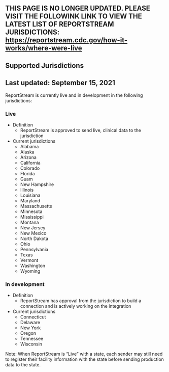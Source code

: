 ## THIS PAGE IS NO LONGER UPDATED. PLEASE VISIT THE FOLLOWINK LINK TO VIEW THE LATEST LIST OF REPORTSTREAM JURISDICTIONS: https://reportstream.cdc.gov/how-it-works/where-were-live

## Supported Jurisdictions

## Last updated: September 15, 2021

ReportStream is currently live and in development in the following jurisdictions:  

### Live
* Definition 
  * ReportStream is approved to send live, clinical data to the jurisdiction
* Current jurisdictions
  * Alabama
  * Alaska
  * Arizona 
  * California
  * Colorado 
  * Florida
  * Guam
  * New Hampshire
  * Illinois
  * Louisiana
  * Maryland
  * Massachusetts
  * Minnesota
  * Mississippi 
  * Montana
  * New Jersey 
  * New Mexico 
  * North Dakota 
  * Ohio 
  * Pennsylvania 
  * Texas 
  * Vermont 
  * Washington
  * Wyoming


### In development 
* Definition 
  * ReportStream has approval from the jurisdiction to build a connection and is actively working on the integration
* Current jurisdictions
  * Connecticut
  * Delaware
  * New York
  * Oregon
  * Tennessee
  * Wisconsin 

Note: When ReportStream is “Live” with a state, each sender may still need to register their facility information with the state before sending production data to the state. 
